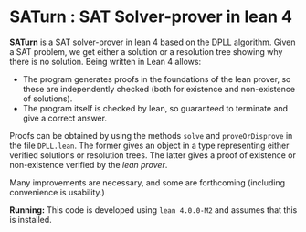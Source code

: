 # SATurn : SAT Solver-prover in lean 4

__SATurn__ is a SAT solver-prover in lean 4 based on the DPLL algorithm. Given a SAT problem, we get either a solution or a resolution tree showing why there is no solution. Being written in Lean 4 allows:

* The program generates proofs in the foundations of the lean prover, so these are independently checked (both for existence and non-existence of solutions).
* The program itself is checked by lean, so guaranteed to terminate and give a correct answer.

Proofs can be obtained by using the methods `solve` and `proveOrDisprove` in the file `DPLL.lean`. The former gives an object in a type representing either verified solutions or resolution trees. The latter gives a proof of existence or non-existence verified by the _lean prover_. 

Many improvements are necessary, and some are forthcoming (including convenience is usability.)

__Running:__ This code is developed using `lean 4.0.0-M2` and assumes that this is installed.